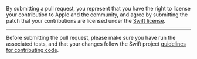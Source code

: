 By submitting a pull request, you represent that you have the right to license
your contribution to Apple and the community, and agree by submitting the patch
that your contributions are licensed under the [Swift license][].

---

Before submitting the pull request, please make sure you have run
the associated tests, and that your changes follow the Swift project 
[guidelines for contributing code][].

[Swift license]: https://swift.org/LICENSE.txt
[guidelines for contributing code]: https://swift.org/contributing/#contributing-code 
